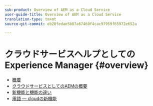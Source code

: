 ```yaml
---
sub-product: Overview of AEM as a Cloud Service
user-guide-title: Overview of AEM as a Cloud Service
translation-type: tm+mt
source-git-commit: eb28fedae5b87a67460f4cac97959f65972e652a

---
```



# クラウドサービスヘルプとしてのExperience Manager {#overview}

+ [概要](/help/overview/home.md)
+ [クラウドサービスとしてのAEMの概要](introduction.md)
+ [新機能と機能の違い](what-is-new-and-different.md)
+ [用語 — cloudの新機能](terminology.md)

